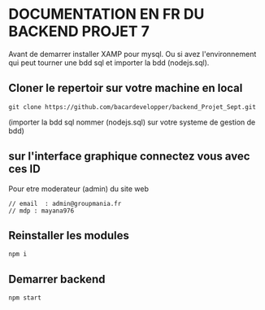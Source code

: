 # DOCUMENTATION EN FR DU BACKEND PROJET 7
Avant de demarrer installer XAMP pour mysql.
Ou si avez l'environnement qui peut tourner une bdd sql et importer la bdd (nodejs.sql).
## Cloner le repertoir sur votre machine en local
```
git clone https://github.com/bacardevelopper/backend_Projet_Sept.git
```
(importer la bdd sql nommer (nodejs.sql) sur votre systeme de gestion de bdd)
## sur l'interface graphique connectez vous avec ces ID
Pour etre moderateur (admin) du site web
```
// email  : admin@groupmania.fr
// mdp : mayana976
```
## Reinstaller les modules
```
npm i
```
## Demarrer backend
```
npm start
```